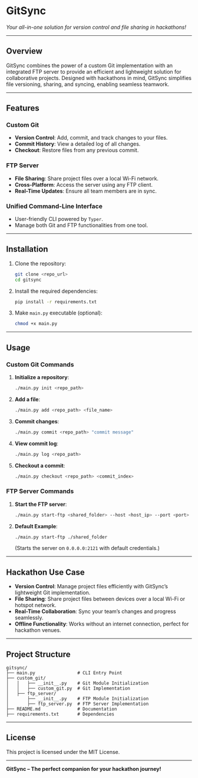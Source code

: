 # **GitSync**  
*Your all-in-one solution for version control and file sharing in hackathons!*

---

## **Overview**  
GitSync combines the power of a custom Git implementation with an integrated FTP server to provide an efficient and lightweight solution for collaborative projects. Designed with hackathons in mind, GitSync simplifies file versioning, sharing, and syncing, enabling seamless teamwork.

---

## **Features**  

### **Custom Git**  
- **Version Control**: Add, commit, and track changes to your files.  
- **Commit History**: View a detailed log of all changes.  
- **Checkout**: Restore files from any previous commit.  

### **FTP Server**  
- **File Sharing**: Share project files over a local Wi-Fi network.  
- **Cross-Platform**: Access the server using any FTP client.  
- **Real-Time Updates**: Ensure all team members are in sync.

### **Unified Command-Line Interface**  
- User-friendly CLI powered by `Typer`.  
- Manage both Git and FTP functionalities from one tool.

---

## **Installation**  

1. Clone the repository:  
   ```bash
   git clone <repo_url>
   cd gitsync
   ```  

2. Install the required dependencies:  
   ```bash
   pip install -r requirements.txt
   ```  

3. Make `main.py` executable (optional):  
   ```bash
   chmod +x main.py
   ```  

---

## **Usage**  

### **Custom Git Commands**  

1. **Initialize a repository**:  
   ```bash
   ./main.py init <repo_path>
   ```  

2. **Add a file**:  
   ```bash
   ./main.py add <repo_path> <file_name>
   ```  

3. **Commit changes**:  
   ```bash
   ./main.py commit <repo_path> "commit message"
   ```  

4. **View commit log**:  
   ```bash
   ./main.py log <repo_path>
   ```  

5. **Checkout a commit**:  
   ```bash
   ./main.py checkout <repo_path> <commit_index>
   ```  

### **FTP Server Commands**  

1. **Start the FTP server**:  
   ```bash
   ./main.py start-ftp <shared_folder> --host <host_ip> --port <port>
   ```  

2. **Default Example**:  
   ```bash
   ./main.py start-ftp ./shared_folder
   ```  
   (Starts the server on `0.0.0.0:2121` with default credentials.)

---

## **Hackathon Use Case**  
- **Version Control**: Manage project files efficiently with GitSync’s lightweight Git implementation.  
- **File Sharing**: Share project files between devices over a local Wi-Fi or hotspot network.  
- **Real-Time Collaboration**: Sync your team’s changes and progress seamlessly.  
- **Offline Functionality**: Works without an internet connection, perfect for hackathon venues.  

---

## **Project Structure**  
```
gitsync/
├── main.py                # CLI Entry Point
├── custom_git/
│   │   ├── __init__.py    # Git Module Initialization
│   │   ├── custom_git.py  # Git Implementation
│   ├── ftp_server/
│       ├── __init__.py    # FTP Module Initialization
│       ├── ftp_server.py  # FTP Server Implementation
├── README.md              # Documentation
├── requirements.txt       # Dependencies
```

---

## **License**  
This project is licensed under the MIT License.  

---

**GitSync – The perfect companion for your hackathon journey!**  
